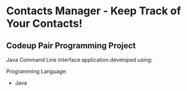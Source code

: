 # Contacts Manager - Keep Track of Your Contacts!
## Codeup Pair Programming Project

Java Command Line Interface application developed using:

Programming Language:
- Java
